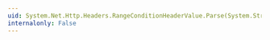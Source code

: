 ```yaml
---
uid: System.Net.Http.Headers.RangeConditionHeaderValue.Parse(System.String)
internalonly: False
---
```

